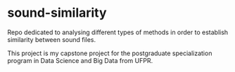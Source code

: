 # sound-similarity
Repo dedicated to analysing different types of methods in order to establish 
similarity between sound files.

This project is my capstone project for the postgraduate specialization program
in Data Science and Big Data from UFPR.